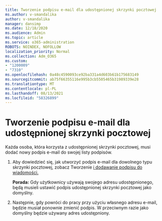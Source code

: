 ```yaml
---
title: Tworzenie podpisu e-mail dla udostępnionej skrzynki pocztowej
ms.author: v-smandalika
author: v-smandalika
manager: dansimp
ms.date: 12/18/2020
ms.audience: Admin
ms.topic: article
ms.service: o365-administration
ROBOTS: NOINDEX, NOFOLLOW
localization_priority: Normal
ms.collection: Adm_O365
ms.custom:
- "1200009"
- "7310"
ms.openlocfilehash: 0a48c4590093ce92ba331a4d603b61b175683149
ms.sourcegitcommit: ab75f66355116e995b3cb5505465b31989339e28
ms.translationtype: MT
ms.contentlocale: pl-PL
ms.lasthandoff: 08/13/2021
ms.locfileid: "58326899"
---
```

# <a name="create-an-email-signature-for-a-shared-mailbox"></a>Tworzenie podpisu e-mail dla udostępnionej skrzynki pocztowej

Każda osoba, która korzysta z udostępnionej skrzynki pocztowej, musi dodać nowy podpis e-mail do swojej listy podpisów.

1. Aby dowiedzieć się, jak utworzyć podpis e-mail dla dowolnego typu skrzynki pocztowej, zobacz Tworzenie [i dodawanie podpisu do wiadomości.](https://support.office.com/article/8ee5d4f4-68fd-464a-a1c1-0e1c80bb27f2)

    **Porada:** Gdy użytkownicy używają swojego adresu udostępnionego, będą musieli ustawić podpis udostępnionej skrzynki pocztowej jako domyślny.
1. Następnie, gdy powróci do pracy przy użyciu własnego adresu e-mail, będzie musiał ponownie zmienić podpis. W przeciwnym razie jako domyślny będzie używany adres udostępniony.